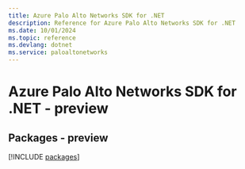 ```yaml
---
title: Azure Palo Alto Networks SDK for .NET
description: Reference for Azure Palo Alto Networks SDK for .NET
ms.date: 10/01/2024
ms.topic: reference
ms.devlang: dotnet
ms.service: paloaltonetworks
---
```

# Azure Palo Alto Networks SDK for .NET - preview
## Packages - preview
[!INCLUDE [packages](palo-alto-networks-index.md)]